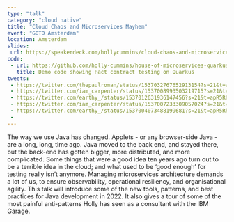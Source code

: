 ```yaml
---
type: "talk"
category: "cloud native"
title: "Cloud Chaos and Microservices Mayhem"
event: "GOTO Amsterdam"
location: Amsterdam
slides:
 url: https://speakerdeck.com/hollycummins/cloud-chaos-and-microservices-mayhem
code: 
 - url: https://github.com/holly-cummins/house-of-microservices-quarkus-contract-testing-sample
   title: Demo code showing Pact contract testing on Quarkus
tweets:
 - https://twitter.com/thepaulroman/status/1537032767652913154?s=21&t=apR5RhyqHFknwAMp_fMPMA
 - https://twitter.com/iam_carpenter/status/1537008993503219715?s=21&t=apR5RhyqHFknwAMp_fMPMA
 - https://twitter.com/earthy_/status/1537012631936147456?s=21&t=apR5RhyqHFknwAMp_fMPMA
 - https://twitter.com/iam_carpenter/status/1537007233309057024?s=21&t=apR5RhyqHFknwAMp_fMPMA
 - https://twitter.com/earthy_/status/1537004073488199681?s=21&t=apR5RhyqHFknwAMp_fMPMA
 - 
---
```

The way we use Java has changed. Applets - or any browser-side Java - are a long, long, time ago. Java moved to the back end, and stayed there, but the back-end has gotten bigger, more distributed, and more complicated. Some things that were a good idea ten years ago turn out to be a terrible idea in the cloud; and what used to be ‘good enough’ for testing really isn’t anymore. Managing microservices architecture demands a lot of us, to ensure observability, operational resiliency, and organisational agility. This talk will introduce some of the new tools, patterns, and best practices for Java development in 2022. It also gives a tour of some of the most painful anti-patterns Holly has seen as a consultant with the IBM Garage.